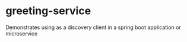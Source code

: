 # greeting-service

Demonstrates using as a discovery client in a spring boot application or microservice
